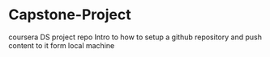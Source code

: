 # Capstone-Project
coursera DS project repo
Intro to how to setup a github repository and push content to it form local machine
